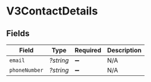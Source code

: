 # V3ContactDetails


## Fields

| Field              | Type               | Required           | Description        |
| ------------------ | ------------------ | ------------------ | ------------------ |
| `email`            | *?string*          | :heavy_minus_sign: | N/A                |
| `phoneNumber`      | *?string*          | :heavy_minus_sign: | N/A                |